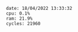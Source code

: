 

                date: 18/04/2022 13:33:32
                cpu: 0.1%
                ram: 21.9%
                cycles: 21960

                         